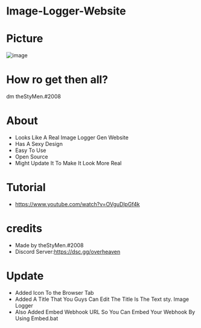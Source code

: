 # Image-Logger-Website

# Picture
![image](https://user-images.githubusercontent.com/106576578/171284275-851287d8-1d6e-41f3-956f-b50687dbe818.png)

# How ro get then all?

dm theStyMen.#2008

# About
- Looks Like A Real Image Logger Gen Website
- Has A Sexy Design
- Easy To Use
- Open Source
- Might Update It To Make It Look More Real
# Tutorial
- https://www.youtube.com/watch?v=OVguDlpGf4k

# credits
- Made by theStyMen.#2008
- Discord Server:https://dsc.gg/overheaven 

# Update
- Added Icon To the Browser Tab
- Added A Title That You Guys Can Edit The Title Is The Text sty. Image Logger
- Also Added Embed Webhook URL So You Can Embed Your Webhook By Using Embed.bat
